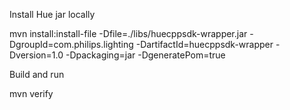Install Hue jar locally

mvn install:install-file -Dfile=./libs/huecppsdk-wrapper.jar -DgroupId=com.philips.lighting -DartifactId=huecppsdk-wrapper -Dversion=1.0 -Dpackaging=jar -DgeneratePom=true

Build and run

mvn verify